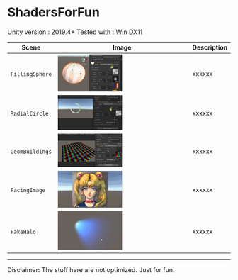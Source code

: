 # ShadersForFun

Unity version : 2019.4+
Tested with : Win DX11

| Scene | Image | Description |
| --- | - | --- |
| `FillingSphere` | <img src="READMEimages/FillingSphere.gif" width="50%"> | xxxxxx |
| `RadialCircle` | <img src="READMEimages/RadialCircle.gif" width="50%"> | xxxxxx |
| `GeomBuildings` | <img src="READMEimages/GeomBuildings.gif" width="50%"> | xxxxxx |
| `FacingImage` | <img src="READMEimages/FacingImage.gif" width="50%"> | xxxxxx |
| `FakeHalo` | <img src="READMEimages/FakeHalo.gif" width="50%"> | xxxxxx |

-------------

Disclaimer: The stuff here are not optimized. Just for fun.
